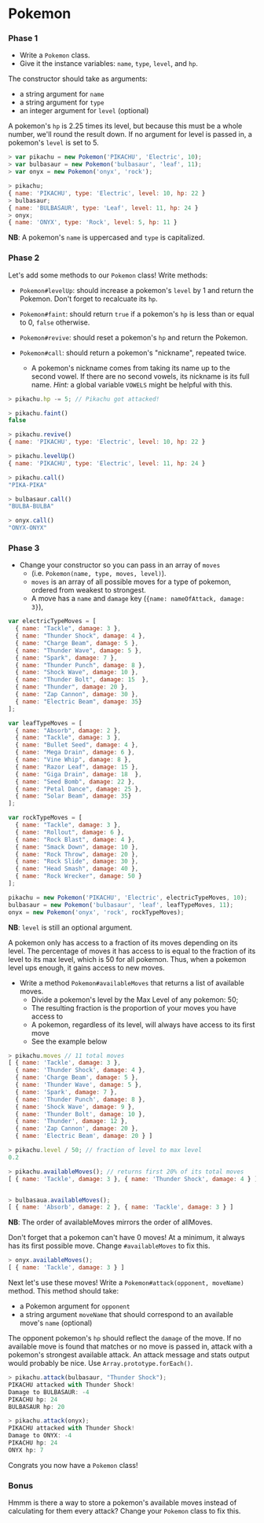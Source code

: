 # Pokemon

### Phase 1

* Write a `Pokemon` class.
* Give it the instance variables: `name`, `type`, `level`, and `hp`.

The constructor should take as arguments:
- a string argument for `name`
- a string argument for `type`
- an integer argument for `level` (optional)

A pokemon's `hp` is 2.25 times its level, but because this must be a whole number, we'll round the result down. If no argument for level is passed in, a pokemon's `level` is set to 5.

```javascript
> var pikachu = new Pokemon('PIKACHU', 'Electric', 10);
> var bulbasaur = new Pokemon('bulbasaur', 'leaf', 11);
> var onyx = new Pokemon('onyx', 'rock');

> pikachu;
{ name: 'PIKACHU', type: 'Electric', level: 10, hp: 22 }
> bulbasaur;
{ name: 'BULBASAUR', type: 'Leaf', level: 11, hp: 24 }
> onyx;
{ name: 'ONYX', type: 'Rock', level: 5, hp: 11 }
```
**NB**: A pokemon's `name` is uppercased and `type` is capitalized.

### Phase 2

Let's add some methods to our `Pokemon` class! Write methods:

* `Pokemon#levelUp`: should increase a pokemon's `level` by 1 and return the Pokemon. Don't forget to recalcuate its `hp`.
* `Pokemon#faint`: should return `true` if a pokemon's `hp` is less than or equal to 0, `false` otherwise.
* `Pokemon#revive`: should reset a pokemon's `hp` and return the Pokemon.
* `Pokemon#call`: should return a pokemon's "nickname", repeated twice.

  - A pokemon's nickname comes from taking its name up to the second vowel. If there are no second vowels, its nickname is its full name. _Hint:_ a global variable `VOWELS` might be helpful with this.

```javascript
> pikachu.hp -= 5; // Pikachu got attacked!

> pikachu.faint()
false

> pikachu.revive()
{ name: 'PIKACHU', type: 'Electric', level: 10, hp: 22 }

> pikachu.levelUp()
{ name: 'PIKACHU', type: 'Electric', level: 11, hp: 24 }

> pikachu.call()
"PIKA-PIKA"

> bulbasaur.call()
"BULBA-BULBA"

> onyx.call()
"ONYX-ONYX"
```

### Phase 3

* Change your constructor so you can pass in an array of `moves`
  - (i.e. `Pokemon(name, type, moves, level)`).
  - `moves` is an array of all possible moves for a type of pokemon, ordered from
  weakest to strongest.
  - A move has a `name` and `damage` key (`{name: nameOfAttack, damage: 3}`),


```javascript
var electricTypeMoves = [
  { name: "Tackle", damage: 3 },
  { name: "Thunder Shock", damage: 4 },
  { name: "Charge Beam", damage: 5 },
  { name: "Thunder Wave", damage: 5 },
  { name: "Spark", damage: 7 },
  { name: "Thunder Punch", damage: 8 },
  { name: "Shock Wave", damage: 10 },
  { name: "Thunder Bolt", damage: 15  },
  { name: "Thunder", damage: 20 },
  { name: "Zap Cannon", damage: 30 },
  { name: "Electric Beam", damage: 35}
];

var leafTypeMoves = [
  { name: "Absorb", damage: 2 },
  { name: "Tackle", damage: 3 },
  { name: "Bullet Seed", damage: 4 },
  { name: "Mega Drain", damage: 6 },
  { name: "Vine Whip", damage: 8 },
  { name: "Razor Leaf", damage: 15 },
  { name: "Giga Drain", damage: 18  },
  { name: "Seed Bomb", damage: 22 },
  { name: "Petal Dance", damage: 25 },
  { name: "Solar Beam", damage: 35}
];

var rockTypeMoves = [
  { name: "Tackle", damage: 3 },
  { name: "Rollout", damage: 6 },
  { name: "Rock Blast", damage: 4 },
  { name: "Smack Down", damage: 10 },
  { name: "Rock Throw", damage: 20 },
  { name: "Rock Slide", damage: 30 },
  { name: "Head Smash", damage: 40 },
  { name: "Rock Wrecker", damage: 50 }
];

pikachu = new Pokemon('PIKACHU', 'Electric', electricTypeMoves, 10);
bulbasaur = new Pokemon('bulbasaur', 'leaf', leafTypeMoves, 11);
onyx = new Pokemon('onyx', 'rock', rockTypeMoves);
```
**NB**: `level` is still an optional argument.

A pokemon only has access to a fraction of its moves depending on its level. The
percentage of moves it has access to is equal to the fraction of its level to its
max level, which is 50 for all pokemon. Thus, when a pokemon level ups enough, it
gains access to new moves.

* Write a method `Pokemon#availableMoves` that returns a list of available moves.
  - Divide a pokemon's level by the Max Level of any pokemon: 50;
  - The resulting fraction is the proportion of your moves you have access to
  - A pokemon, regardless of its level, will always have access to its first move
  - See the example below

```javascript
> pikachu.moves // 11 total moves
[ { name: 'Tackle', damage: 3 },
  { name: 'Thunder Shock', damage: 4 },
  { name: 'Charge Beam', damage: 5 },
  { name: 'Thunder Wave', damage: 5 },
  { name: 'Spark', damage: 7 },
  { name: 'Thunder Punch', damage: 8 },
  { name: 'Shock Wave', damage: 9 },
  { name: 'Thunder Bolt', damage: 10 },
  { name: 'Thunder', damage: 12 },
  { name: 'Zap Cannon', damage: 20 },
  { name: 'Electric Beam', damage: 20 } ]

> pikachu.level / 50; // fraction of level to max level
0.2

> pikachu.availableMoves(); // returns first 20% of its total moves
[ { name: 'Tackle', damage: 3 }, { name: 'Thunder Shock', damage: 4 } ]


> bulbasaua.availableMoves();
[ { name: 'Absorb', damage: 2 }, { name: 'Tackle', damage: 3 } ]

```
**NB**: The order of availableMoves mirrors the order of allMoves.

Don't forget that a pokemon can't have 0 moves! At a minimum, it always has its
first possible move. Change `#availableMoves` to fix this.


```javascript
> onyx.availableMoves();
[ { name: 'Tackle', damage: 3 } ]
```

Next let's use these moves! Write a `Pokemon#attack(opponent, moveName)` method. This method should take:

- a Pokemon argument for `opponent`
- a string argument `moveName` that should correspond to an available move's `name` (optional)

The opponent pokemon's `hp` should reflect the `damage` of the move. If no available move is found that matches or no move is passed in, attack with a pokemon's strongest available attack. An attack message and stats output would probably be nice. Use `Array.prototype.forEach()`.

```javascript
> pikachu.attack(bulbasaur, "Thunder Shock");
PIKACHU attacked with Thunder Shock!
Damage to BULBASAUR: -4
PIKACHU hp: 24
BULBASAUR hp: 20

> pikachu.attack(onyx);
PIKACHU attacked with Thunder Shock!
Damage to ONYX: -4
PIKACHU hp: 24
ONYX hp: 7
```

Congrats you now have a `Pokemon` class!

### Bonus

Hmmm is there a way to store a pokemon's available moves instead of calculating for them every attack? Change your `Pokemon` class to fix this.
